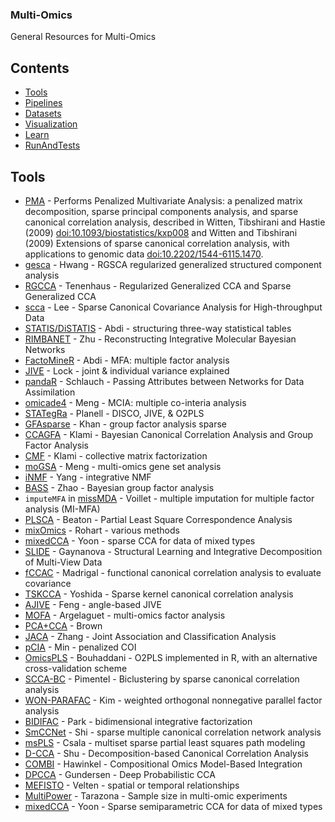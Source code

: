 ### **Multi-Omics**
General Resources for Multi-Omics

## Contents
- [Tools](#Tools)
- [Pipelines](#Pipelines)
- [Datasets](#Datasets)
- [Visualization](#Visualization)
- [Learn](#Learn)
- [RunAndTests](#RunAndTests)

## Tools
- [PMA](https://CRAN.r-project.org/package=PMA) - Performs Penalized Multivariate Analysis: a penalized matrix decomposition, sparse principal components analysis, and sparse canonical correlation analysis, described in Witten, Tibshirani and Hastie (2009) <doi:10.1093/biostatistics/kxp008> and Witten and Tibshirani (2009) Extensions of sparse canonical correlation analysis, with applications to genomic data <doi:10.2202/1544-6115.1470>.
- [gesca](https://CRAN.r-project.org/package=gesca) - Hwang - RGSCA regularized generalized structured component analysis
- [RGCCA](https://cran.r-project.org/package=RGCCA) - Tenenhaus - Regularized Generalized CCA and Sparse Generalized CCA
- [scca](https://github.com/tomwhoooo/scca_3.0) - Lee - Sparse Canonical Covariance Analysis for High-throughput Data
- [STATIS/DiSTATIS](https://github.com/HerveAbdi/DistatisR) - Abdi - structuring three-way statistical tables
- [RIMBANET](http://research.mssm.edu/integrative-network-biology/RIMBANET/RIMBANET_overview.html) - Zhu - Reconstructing Integrative Molecular Bayesian Networks
- [FactoMineR](https://cran.r-project.org/package=FactoMineR) - Abdi - MFA: multiple factor analysis
- [JIVE](https://genome.unc.edu/jive/) - Lock - joint & individual variance explained
- [pandaR](https://bioconductor.org/packages/release/bioc/html/pandaR.html) - Schlauch - Passing Attributes between Networks for Data Assimilation
- [omicade4](https://bioconductor.org/packages/omicade4) - Meng - MCIA: multiple co-interia analysis
- [STATegRa](https://bioconductor.org/packages/STATegRa) - Planell - DISCO, JIVE, & O2PLS
- [GFAsparse](https://research.cs.aalto.fi/pml/software/GFAsparse/) - Khan - group factor analysis sparse
- [CCAGFA](https://cran.r-project.org/package=CCAGFA) - Klami - Bayesian Canonical Correlation Analysis and Group Factor Analysis
- [CMF](https://cran.r-project.org/package=CMF) - Klami - collective matrix factorization
- [moGSA](https://bioconductor.org/packages/mogsa) - Meng - multi-omics gene set analysis
- [iNMF](https://github.com/yangzi4/iNMF) - Yang - integrative NMF
- [BASS](https://github.com/judyboon/BASS) - Zhao - Bayesian group factor analysis
- `imputeMFA` in [missMDA](https://cran.r-project.org/web/packages/missMDA/index.html) - Voillet - multiple imputation for multiple factor analysis (MI-MFA)
- [PLSCA](https://github.com/derekbeaton/PLSCA_Framework) - Beaton - Partial Least Square Correspondence Analysis
- [mixOmics](https://bioconductor.org/packages/mixOmics) - Rohart - various methods
- [mixedCCA](https://github.com/irinagain/mixedCCA) - Yoon - sparse CCA for data of mixed types
- [SLIDE](https://github.com/irinagain/SLIDE_Rpackage) - Gaynanova - Structural Learning and Integrative Decomposition of Multi-View Data
- [fCCAC](https://github.com/pmb59/fCCAC/) - Madrigal - functional canonical correlation analysis to evaluate covariance
- [TSKCCA](https://github.com/kosyoshida/TSKCCA) - Yoshida - Sparse kernel canonical correlation analysis
- [AJIVE](https://github.com/idc9/r_jive) - Feng - angle-based JIVE
- [MOFA](https://github.com/bioFAM/MOFA) - Argelaguet - multi-omics factor analysis
- [PCA+CCA](https://github.com/pachterlab/PCACCA/) - Brown
- [JACA](https://github.com/Pennisetum/JACA) - Zhang - Joint Association and Classification Analysis
- [pCIA](https://www.med.upenn.edu/long-lab/software.html) - Min - penalized COI
- [OmicsPLS](https://github.com/selbouhaddani/OmicsPLS) - Bouhaddani  - O2PLS implemented in R, with an alternative cross-validation scheme
- [SCCA-BC](https://github.com/pimentel/scca-bc) - Pimentel - Biclustering by sparse canonical correlation analysis
- [WON-PARAFAC](https://github.com/NKI-CCB/won-parafac) - Kim - weighted orthogonal nonnegative parallel factor analysis
- [BIDIFAC](https://github.com/lockEF/bidifac) - Park - bidimensional integrative factorization
- [SmCCNet](https://cran.r-project.org/web/packages/SmCCNet/index.html) - Shi - sparse multiple canonical correlation network analysis
- [msPLS](https://github.com/acsala/sPLSPM) - Csala - multiset sparse partial least squares path modeling
- [D-CCA](https://github.com/shu-hai/D-CCA) - Shu - Decomposition-based Canonical Correlation Analysis
- [COMBI](https://bioconductor.org/packages/combi) - Hawinkel - Compositional Omics Model-Based Integration
- [DPCCA](https://github.com/gwgundersen/dpcca) - Gundersen - Deep Probabilistic CCA
- [MEFISTO](https://biofam.github.io/MOFA2/MEFISTO.html) - Velten - spatial or temporal relationships
- [MultiPower](https://github.com/ConesaLab/MultiPower) - Tarazona - Sample size in multi-omic experiments
- [mixedCCA](https://cran.r-project.org/web/packages/mixedCCA/) - Yoon - Sparse semiparametric CCA for data of mixed types